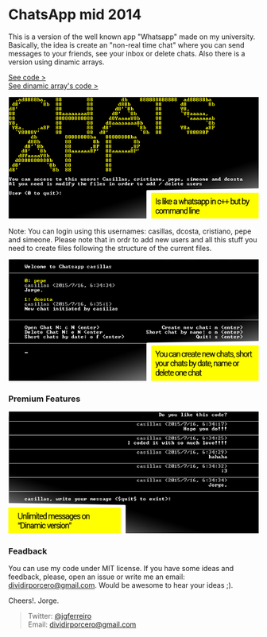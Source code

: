 ChatsApp mid 2014
=========

This is a version of the well known app "Whatsapp" made on my university. Basically, the idea is create an "non-real time chat" where you can send messages to your friends, see your inbox or delete chats.  Also there is a version using dinamic arrays.

<a href="/Code/">See code ></a><br />
<a href="/CodeDinamic/">See dinamic array's code ></a>


![alt text](/assets/slide.jpg)

Note: You can login using this usernames: casillas, dcosta, cristiano, pepe and simeone. Please note that in ordr to add new users and all this stuff you need to create files following the structure of the current files.


![alt text](/assets/slide4.jpg)
### Premium Features 
![alt text](/assets/slide3.jpg)


### Feadback

You can use my code under MIT license. If you have some ideas and feedback, please, open an issue or write me an email: dividirporcero@gmail.com. Would be awesome to hear your ideas ;).

Cheers!.
Jorge.

> Twitter: <a href="http://www.twitter.com/jgferreiro">@jgferreiro</a><br />
> Email: <dividirporcero@gmail.com><br />


